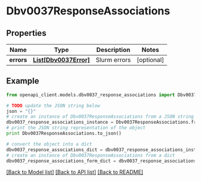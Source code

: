 # Dbv0037ResponseAssociations


## Properties
Name | Type | Description | Notes
------------ | ------------- | ------------- | -------------
**errors** | [**List[Dbv0037Error]**](Dbv0037Error.md) | Slurm errors | [optional] 

## Example

```python
from openapi_client.models.dbv0037_response_associations import Dbv0037ResponseAssociations

# TODO update the JSON string below
json = "{}"
# create an instance of Dbv0037ResponseAssociations from a JSON string
dbv0037_response_associations_instance = Dbv0037ResponseAssociations.from_json(json)
# print the JSON string representation of the object
print Dbv0037ResponseAssociations.to_json()

# convert the object into a dict
dbv0037_response_associations_dict = dbv0037_response_associations_instance.to_dict()
# create an instance of Dbv0037ResponseAssociations from a dict
dbv0037_response_associations_form_dict = dbv0037_response_associations.from_dict(dbv0037_response_associations_dict)
```
[[Back to Model list]](../README.md#documentation-for-models) [[Back to API list]](../README.md#documentation-for-api-endpoints) [[Back to README]](../README.md)



